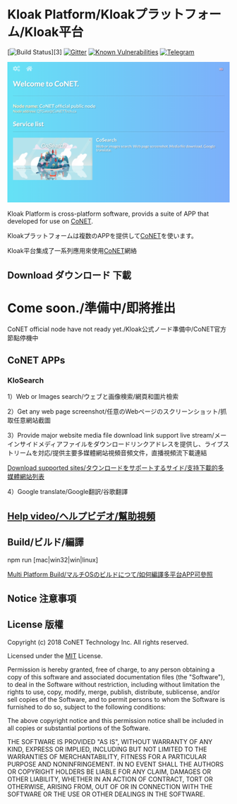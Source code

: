 # Kloak Platform/Kloakプラットフォーム/Kloak平台

[![Build Status](https://travis-ci.org/KloakIT/Kloak_platform.svg?branch=master)][3]
[![Gitter](https://img.shields.io/badge/chat-on%20gitter-blue.svg)](https://gitter.im/QTGate/Lobby)
[![Known Vulnerabilities](https://snyk.io/test/github/KloakIT/Kloak_platform/badge.svg)](https://snyk.io/test/github/KloakIT/Kloak_platform)
[![Telegram](https://img.shields.io/badge/telebot-community%20group-blue.svg)](https://t.me/joinchat/IpX64hGK_95XDTXit42vOg)

![http protocol](/resources/CoPlatform4.png?raw=true)

Kloak Platform is cross-platform software, provids a suite of APP that developed for use on [CoNET](https://github.com/QTGate/CoNET).

Kloakプラットフォームは複数のAPPを提供して[CoNET](https://github.com/QTGate/CoNET)を使います。

Kloak平台集成了一系列應用來使用[CoNET](https://github.com/QTGate/CoNET)網絡

## Download ダウンロード 下載

# Come soon./準備中/即將推出
CoNET official node have not ready yet./Kloak公式ノード準備中/CoNET官方節點停機中

## CoNET APPs

### KloSearch
1）Web or Images search/ウェブと画像検索/網頁和圖片檢索

2）Get any web page screenshot/任意のWebページのスクリーンショット/抓取任意網站截圖

3）Provide major website media file download link support live stream/メーインサイドメディアファイルをダウンロードリンクアドレスを提供し、ライブストリームを対応/提供主要多媒體網站視頻音頻文件，直播視頻流下載連結

[Download supported sites/タウンロードをサポートするサイド/支持下載的多媒體網站列表](https://ytdl-org.github.io/youtube-dl/supportedsites.html)

4）Google translate/Google翻訳/谷歌翻譯

## [Help video/ヘルプビデオ/幫助視頻](https://github.com/QTGate/QTGate-Desktop-Client/wiki)

## Build/ビルド/編譯

npm run [mac|win32|win|linux]

[Multi Platform Build/マルチOSのビルドにつて/如何編譯多平台APP可參照](https://www.electron.build/multi-platform-build)

## Notice 注意事項

## License 版權 

Copyright (c) 2018 CoNET Technology Inc. All rights reserved.

Licensed under the [MIT](LICENSE) License.

Permission is hereby granted, free of charge, to any person obtaining a copy
of this software and associated documentation files (the "Software"), to deal
in the Software without restriction, including without limitation the rights
to use, copy, modify, merge, publish, distribute, sublicense, and/or sell
copies of the Software, and to permit persons to whom the Software is
furnished to do so, subject to the following conditions:

The above copyright notice and this permission notice shall be included in
all copies or substantial portions of the Software.

THE SOFTWARE IS PROVIDED "AS IS", WITHOUT WARRANTY OF ANY KIND, EXPRESS OR
IMPLIED, INCLUDING BUT NOT LIMITED TO THE WARRANTIES OF MERCHANTABILITY,
FITNESS FOR A PARTICULAR PURPOSE AND NONINFRINGEMENT. IN NO EVENT SHALL THE
AUTHORS OR COPYRIGHT HOLDERS BE LIABLE FOR ANY CLAIM, DAMAGES OR OTHER
LIABILITY, WHETHER IN AN ACTION OF CONTRACT, TORT OR OTHERWISE, ARISING FROM,
OUT OF OR IN CONNECTION WITH THE SOFTWARE OR THE USE OR OTHER DEALINGS IN
THE SOFTWARE.
